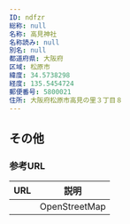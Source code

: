```yaml
---
ID: ndfzr
総称: null
名称: 高見神社
名称読み: null
別名: null
都道府県: 大阪府
区域: 松原市
緯度: 34.5738298
経度: 135.5454724
郵便番号: 5800021
住所: 大阪府松原市高見の里３丁目８
---
```


## その他

### 参考URL

| URL | 説明          |
| --- | ------------- |
|     | OpenStreetMap |
